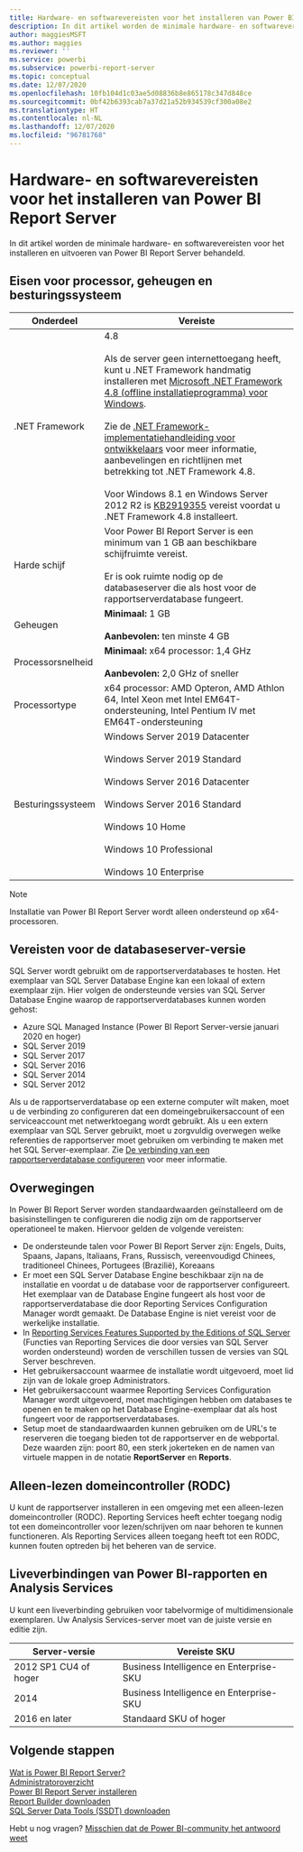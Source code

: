 ```yaml
---
title: Hardware- en softwarevereisten voor het installeren van Power BI Report Server
description: In dit artikel worden de minimale hardware- en softwarevereisten voor het installeren en uitvoeren van Power BI Report Server behandeld.
author: maggiesMSFT
ms.author: maggies
ms.reviewer: ''
ms.service: powerbi
ms.subservice: powerbi-report-server
ms.topic: conceptual
ms.date: 12/07/2020
ms.openlocfilehash: 10fb104d1c03ae5d08836b8e865178c347d848ce
ms.sourcegitcommit: 0bf42b6393cab7a37d21a52b934539cf300a08e2
ms.translationtype: HT
ms.contentlocale: nl-NL
ms.lasthandoff: 12/07/2020
ms.locfileid: "96781768"
---
```

# <a name="hardware-and-software-requirements-for-installing-power-bi-report-server"></a>Hardware- en softwarevereisten voor het installeren van Power BI Report Server

In dit artikel worden de minimale hardware- en softwarevereisten voor het installeren en uitvoeren van Power BI Report Server behandeld.

## <a name="processor-memory-and-operating-system-requirements"></a>Eisen voor processor, geheugen en besturingssysteem

| Onderdeel | Vereiste |
| --- | --- |
| .NET Framework |4.8<br><br>Als de server geen internettoegang heeft, kunt u .NET Framework handmatig installeren met [Microsoft .NET Framework 4.8 (offline installatieprogramma) voor Windows](https://support.microsoft.com/en-us/help/4503548/).<br/><br/> Zie de [.NET Framework-implementatiehandleiding voor ontwikkelaars](/dotnet/framework/deployment/deployment-guide-for-developers) voor meer informatie, aanbevelingen en richtlijnen met betrekking tot .NET Framework 4.8.<br/><br/>Voor Windows 8.1 en Windows Server 2012 R2 is [KB2919355](https://support.microsoft.com/kb/2919355) vereist voordat u .NET Framework 4.8 installeert. |
| Harde schijf |Voor Power BI Report Server is een minimum van 1 GB aan beschikbare schijfruimte vereist.<br><br>Er is ook ruimte nodig op de databaseserver die als host voor de rapportserverdatabase fungeert. |
| Geheugen |**Minimaal:** 1 GB<br/><br/> **Aanbevolen:** ten minste 4 GB |
| Processorsnelheid |**Minimaal:** x64 processor: 1,4 GHz<br/><br/> **Aanbevolen:** 2,0 GHz of sneller |
| Processortype |x64 processor: AMD Opteron, AMD Athlon 64, Intel Xeon met Intel EM64T-ondersteuning, Intel Pentium IV met EM64T-ondersteuning |
| Besturingssysteem |Windows Server 2019 Datacenter<br><br>Windows Server 2019 Standard<br><br>Windows Server 2016 Datacenter<br><br>Windows Server 2016 Standard<br><br>Windows 10 Home<br><br>Windows 10 Professional<br><br>Windows 10 Enterprise<br> |

> [!NOTE]
> Installatie van Power BI Report Server wordt alleen ondersteund op x64-processoren.


## <a name="database-server-version-requirements"></a>Vereisten voor de databaseserver-versie

SQL Server wordt gebruikt om de rapportserverdatabases te hosten. Het exemplaar van SQL Server Database Engine kan een lokaal of extern exemplaar zijn. Hier volgen de ondersteunde versies van SQL Server Database Engine waarop de rapportserverdatabases kunnen worden gehost:

* Azure SQL Managed Instance (Power BI Report Server-versie januari 2020 en hoger)
* SQL Server 2019
* SQL Server 2017
* SQL Server 2016
* SQL Server 2014
* SQL Server 2012

Als u de rapportserverdatabase op een externe computer wilt maken, moet u de verbinding zo configureren dat een domeingebruikersaccount of een serviceaccount met netwerktoegang wordt gebruikt. Als u een extern exemplaar van SQL Server gebruikt, moet u zorgvuldig overwegen welke referenties de rapportserver moet gebruiken om verbinding te maken met het SQL Server-exemplaar. Zie [De verbinding van een rapportserverdatabase configureren](/sql/reporting-services/install-windows/configure-a-report-server-database-connection-ssrs-configuration-manager) voor meer informatie.

## <a name="considerations"></a>Overwegingen

In Power BI Report Server worden standaardwaarden geïnstalleerd om de basisinstellingen te configureren die nodig zijn om de rapportserver operationeel te maken. Hiervoor gelden de volgende vereisten:

* De ondersteunde talen voor Power BI Report Server zijn: Engels, Duits, Spaans, Japans, Italiaans, Frans, Russisch, vereenvoudigd Chinees, traditioneel Chinees, Portugees (Brazilië), Koreaans
* Er moet een SQL Server Database Engine beschikbaar zijn na de installatie en voordat u de database voor de rapportserver configureert. Het exemplaar van de Database Engine fungeert als host voor de rapportserverdatabase die door Reporting Services Configuration Manager wordt gemaakt. De Database Engine is niet vereist voor de werkelijke installatie.
* In [Reporting Services Features Supported by the Editions of SQL Server](/sql/reporting-services/reporting-services-features-supported-by-the-editions-of-sql-server-2016) (Functies van Reporting Services die door versies van SQL Server worden ondersteund) worden de verschillen tussen de versies van SQL Server beschreven.
* Het gebruikersaccount waarmee de installatie wordt uitgevoerd, moet lid zijn van de lokale groep Administrators.
* Het gebruikersaccount waarmee Reporting Services Configuration Manager wordt uitgevoerd, moet machtigingen hebben om databases te openen en te maken op het Database Engine-exemplaar dat als host fungeert voor de rapportserverdatabases.
* Setup moet de standaardwaarden kunnen gebruiken om de URL's te reserveren die toegang bieden tot de rapportserver en de webportal. Deze waarden zijn: poort 80, een sterk jokerteken en de namen van virtuele mappen in de notatie **ReportServer** en **Reports**.

## <a name="read-only-domain-controller-rodc"></a>Alleen-lezen domeincontroller (RODC)

 U kunt de rapportserver installeren in een omgeving met een alleen-lezen domeincontroller (RODC). Reporting Services heeft echter toegang nodig tot een domeincontroller voor lezen/schrijven om naar behoren te kunnen functioneren. Als Reporting Services alleen toegang heeft tot een RODC, kunnen fouten optreden bij het beheren van de service.

## <a name="power-bi-reports-and-analysis-services-live-connections"></a>Liveverbindingen van Power BI-rapporten en Analysis Services

U kunt een liveverbinding gebruiken voor tabelvormige of multidimensionale exemplaren. Uw Analysis Services-server moet van de juiste versie en editie zijn.

| **Server-versie** | **Vereiste SKU** |
| --- | --- |
| 2012 SP1 CU4 of hoger |Business Intelligence en Enterprise-SKU |
| 2014 |Business Intelligence en Enterprise-SKU |
| 2016 en later |Standaard SKU of hoger |

## <a name="next-steps"></a>Volgende stappen

[Wat is Power BI Report Server?](get-started.md)  
[Administratoroverzicht](admin-handbook-overview.md)  
[Power BI Report Server installeren](install-report-server.md)  
[Report Builder downloaden](https://www.microsoft.com/download/details.aspx?id=53613)  
[SQL Server Data Tools (SSDT) downloaden](/sql/ssdt/download-sql-server-data-tools-ssdt)

Hebt u nog vragen? [Misschien dat de Power BI-community het antwoord weet](https://community.powerbi.com/)
